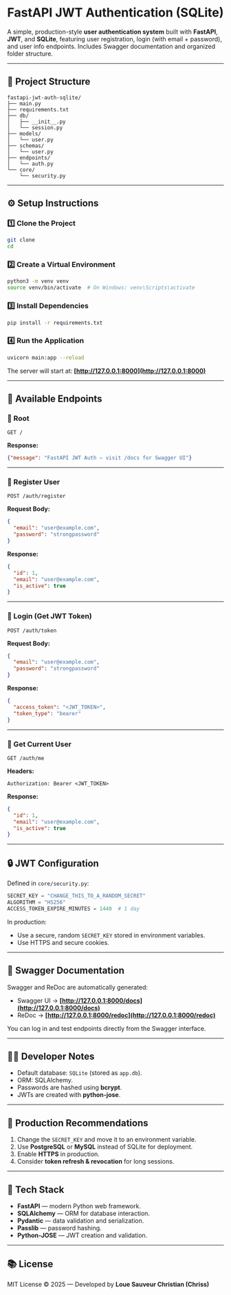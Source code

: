 # FastAPI JWT Authentication (SQLite)

A simple, production-style **user authentication system** built with **FastAPI**, **JWT**, and **SQLite**, featuring user registration, login (with email + password), and user info endpoints. Includes Swagger documentation and organized folder structure.

---

## 🧱 Project Structure

```
fastapi-jwt-auth-sqlite/
├── main.py
├── requirements.txt
├── db/
│   ├── __init__.py
│   └── session.py
├── models/
│   └── user.py
├── schemas/
│   └── user.py
├── endpoints/
│   └── auth.py
└── core/
    └── security.py
```

---

## ⚙️ Setup Instructions

### 1️⃣ Clone the Project

```bash
git clone 
cd 
```

### 2️⃣ Create a Virtual Environment

```bash
python3 -m venv venv
source venv/bin/activate  # On Windows: venv\Scripts\activate
```

### 3️⃣ Install Dependencies

```bash
pip install -r requirements.txt
```

### 4️⃣ Run the Application

```bash
uvicorn main:app --reload
```

The server will start at: **[http://127.0.0.1:8000](http://127.0.0.1:8000)**

---

## 🧩 Available Endpoints

### 🔹 Root

```
GET /
```

**Response:**

```json
{"message": "FastAPI JWT Auth — visit /docs for Swagger UI"}
```

---

### 🔹 Register User

```
POST /auth/register
```

**Request Body:**

```json
{
  "email": "user@example.com",
  "password": "strongpassword"
}
```

**Response:**

```json
{
  "id": 1,
  "email": "user@example.com",
  "is_active": true
}
```

---

### 🔹 Login (Get JWT Token)

```
POST /auth/token
```

**Request Body:**

```json
{
  "email": "user@example.com",
  "password": "strongpassword"
}
```

**Response:**

```json
{
  "access_token": "<JWT_TOKEN>",
  "token_type": "bearer"
}
```

---

### 🔹 Get Current User

```
GET /auth/me
```

**Headers:**

```
Authorization: Bearer <JWT_TOKEN>
```

**Response:**

```json
{
  "id": 1,
  "email": "user@example.com",
  "is_active": true
}
```

---

## 🔒 JWT Configuration

Defined in `core/security.py`:

```python
SECRET_KEY = "CHANGE_THIS_TO_A_RANDOM_SECRET"
ALGORITHM = "HS256"
ACCESS_TOKEN_EXPIRE_MINUTES = 1440  # 1 day
```

In production:

* Use a secure, random `SECRET_KEY` stored in environment variables.
* Use HTTPS and secure cookies.

---

## 🧠 Swagger Documentation

Swagger and ReDoc are automatically generated:

* Swagger UI → **[http://127.0.0.1:8000/docs](http://127.0.0.1:8000/docs)**
* ReDoc → **[http://127.0.0.1:8000/redoc](http://127.0.0.1:8000/redoc)**

You can log in and test endpoints directly from the Swagger interface.

---

## 🧑‍💻 Developer Notes

* Default database: `SQLite` (stored as `app.db`).
* ORM: SQLAlchemy.
* Passwords are hashed using **bcrypt**.
* JWTs are created with **python-jose**.

---

## 🚀 Production Recommendations

1. Change the `SECRET_KEY` and move it to an environment variable.
2. Use **PostgreSQL** or **MySQL** instead of SQLite for deployment.
3. Enable **HTTPS** in production.
4. Consider **token refresh & revocation** for long sessions.

---

## 🧰 Tech Stack

* **FastAPI** — modern Python web framework.
* **SQLAlchemy** — ORM for database interaction.
* **Pydantic** — data validation and serialization.
* **Passlib** — password hashing.
* **Python-JOSE** — JWT creation and validation.

---

## 📚 License

MIT License © 2025 — Developed by **Loue Sauveur Christian (Chriss)**
